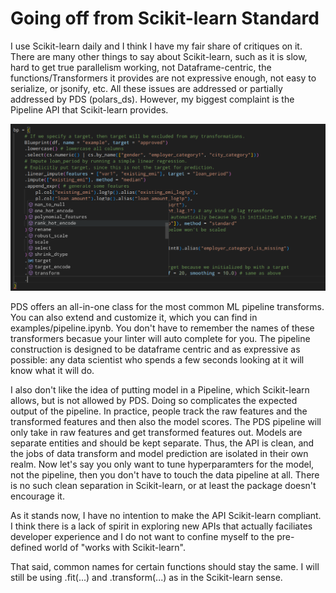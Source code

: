 # Going off from Scikit-learn Standard

I use Scikit-learn daily and I think I have my fair share of critiques on it. There are many other things to say about Scikit-learn, such as it is slow, hard to get true parallelism working, not Dataframe-centric, the functions/Transformers it provides are not expressive enough, not easy to serialize, or jsonify,  etc. All these issues are addressed or partially addressed by PDS (polars_ds). However, my biggest complaint is the Pipeline API that Scikit-learn provides. 

![auto_complete](examples/auto_complete.png)

PDS offers an all-in-one class for the most common ML pipeline transforms. You can also extend and customize it, which you can find in examples/pipeline.ipynb. You don't have to remember the names of these transformers becasue your linter will auto complete for you. The pipeline construction is designed to be dataframe centric and as expressive as possible: any data scientist who spends a few seconds looking at it will know what it will do.

I also don't like the idea of putting model in a Pipeline, which Scikit-learn allows, but is not allowed by PDS. Doing so complicates the expected output of the pipeline. In practice, people track the raw features and the transformed features and then also the model scores. The PDS pipeline will only take in raw features and get transformed features out. Models are separate entities and should be kept separate. Thus, the API is clean, and the jobs of data transform and model prediction are isolated in their own realm. Now let's say you only want to tune hyperparamters for the model, not the pipeline, then you don't have to touch the data pipeline at all. There is no such clean separation in Scikit-learn, or at least the package doesn't encourage it.

As it stands now, I have no intention to make the API Scikit-learn compliant. I think there is a lack of spirit in exploring new APIs that actually faciliates  developer experience and I do not want to confine myself to the pre-defined world of "works with Scikit-learn".

That said, common names for certain functions should stay the same. I will still be using .fit(...) and .transform(...) as in the Scikit-learn sense.